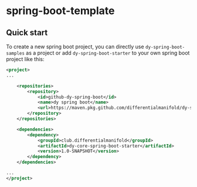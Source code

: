 # spring-boot-template

## Quick start

To create a new spring boot project, you can directly use `dy-spring-boot-samples` as a project or add `dy-spring-boot-starter` to your own spring boot project like this:

```xml
<project>
...

    <repositories>
        <repository>
            <id>github-dy-spring-boot</id>
            <name>dy spring boot</name>
            <url>https://maven.pkg.github.com/differentialmanifold/dy-spring-boot</url>
        </repository>
    </repositories>

    <dependencies>
        <dependency>
            <groupId>club.differentialmanifold</groupId>
            <artifactId>dy-core-spring-boot-starter</artifactId>
            <version>1.0-SNAPSHOT</version>
        </dependency>
    </dependencies>

...
</project>
```
